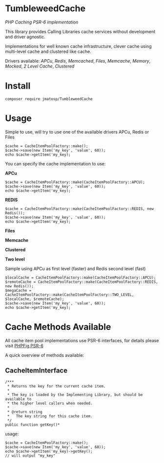 TumbleweedCache
===============

*PHP Caching PSR-6 implementation*

This library provides Calling Libraries cache services without development and driver agnostic.

Implementations for well known cache infrastructure, clever cache using multi-level cache and clustered like cache.

Drivers available: *APCu*, *Redis*, *Memcached*, *Files*, *Memcache*, *Memory*, *Mocked*, *2 Level Cache*, *Clustered* 


Install
=======

    composer require jmatosp/TumbleweedCache

Usage
=====

Simple to use, will try to use one of the available drivers APCu, Redis or Files 

    $cache = CacheItemPoolFactory::make();
    $cache->save(new Item('my_key', 'value', 60));
    echo $cache->getItem('my_key);

You can specify the cache implementation to use:
 
**APCu**

    $cache = CacheItemPoolFactory::make(CacheItemPoolFactory::APCU);
    $cache->save(new Item('my_key', 'value', 60));
    echo $cache->getItem('my_key);
    
**REDIS**

    $cache = CacheItemPoolFactory::make(CacheItemPoolFactory::REDIS, new Redis());
    $cache->save(new Item('my_key', 'value', 60));
    echo $cache->getItem('my_key);

**Files**

**Memcache**

**Clustered**

**Two level**

Sample using APCu as first level (faster) and Redis second level (fast)

    $localCache = CacheItemPoolFactory::make(CacheItemPoolFactory::APCU);
    $remoteCache = CacheItemPoolFactory::make(CacheItemPoolFactory::REDIS, new Redis());
    $megaCache = CacheItemPoolFactory::make(CacheItemPoolFactory::TWO_LEVEL, $localCache, $remoteCache);
    $cache->save(new Item('my_key', 'value', 60));
    echo $cache->getItem('my_key);

Cache Methods Available
=======================

All cache item pool implementations use PSR-6 interfaces, for details please visit [PHPFig PSR-6](http://www.php-fig.org/psr/psr-6/)

A quick overview of methods available:

CacheItemInterface
------------------

    /***
     * Returns the key for the current cache item.
     *
     * The key is loaded by the Implementing Library, but should be available to
     * the higher level callers when needed.
     *
     * @return string
     *   The key string for this cache item.
     */
    public function getKey()* 

usage:
    
    $cache = CacheItemPoolFactory::make();
    $cache->save(new Item('my_key', 'value', 60));
    echo $cache->getItem('my_key)->getKey();
    // will output "my_key"


